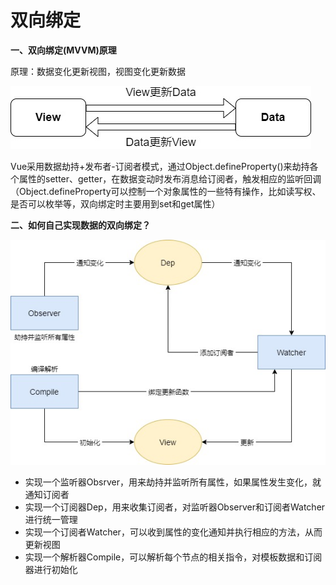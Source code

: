 # 双向绑定

**一、双向绑定(MVVM)原理**

原理：数据变化更新视图，视图变化更新数据

![MVVM](\Images\MVVM.jpg)

Vue采用数据劫持+发布者-订阅者模式，通过Object.defineProperty()来劫持各个属性的setter、getter，在数据变动时发布消息给订阅者，触发相应的监听回调（Object.defineProperty可以控制一个对象属性的一些特有操作，比如读写权、是否可以枚举等，双向绑定时主要用到set和get属性）

**二、如何自己实现数据的双向绑定？**

<img src="\Images\双向绑定.jpg" style="zoom:90%;" />

- 实现一个监听器Obsrver，用来劫持并监听所有属性，如果属性发生变化，就通知订阅者
- 实现一个订阅器Dep，用来收集订阅者，对监听器Observer和订阅者Watcher进行统一管理
- 实现一个订阅者Watcher，可以收到属性的变化通知并执行相应的方法，从而更新视图
- 实现一个解析器Compile，可以解析每个节点的相关指令，对模板数据和订阅器进行初始化